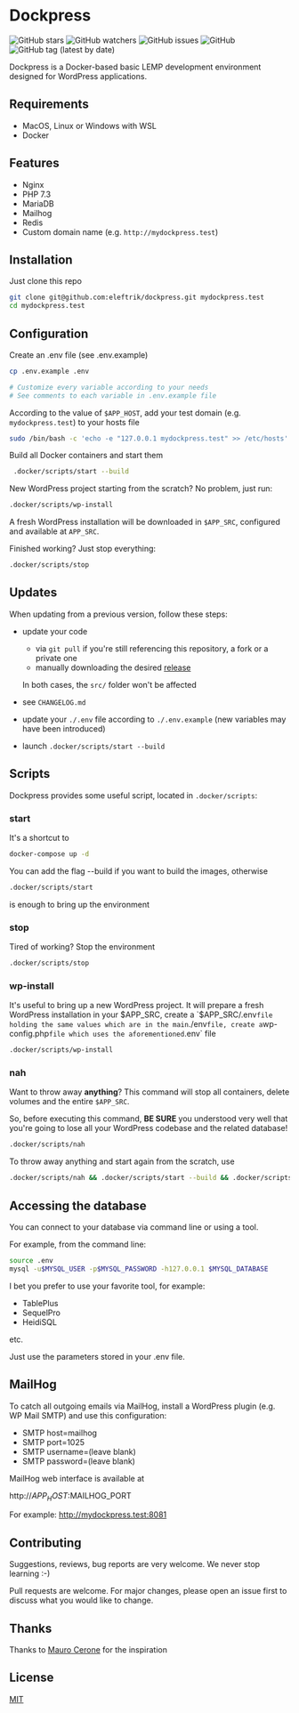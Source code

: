 Dockpress
===
![GitHub stars](https://img.shields.io/github/stars/eleftrik/dockpress?style=social)
![GitHub watchers](https://img.shields.io/github/watchers/eleftrik/dockpress?style=social)
![GitHub issues](https://img.shields.io/github/issues/eleftrik/dockpress)
![GitHub](https://img.shields.io/github/license/eleftrik/dockpress)
![GitHub tag (latest by date)](https://img.shields.io/github/v/tag/eleftrik/dockpress?label=version)

Dockpress is a Docker-based basic LEMP development environment designed for WordPress applications.

## Requirements

* MacOS, Linux or Windows with WSL
* Docker

## Features

* Nginx
* PHP 7.3
* MariaDB
* Mailhog
* Redis
* Custom domain name (e.g. `http://mydockpress.test`)

## Installation

Just clone this repo

```bash
git clone git@github.com:eleftrik/dockpress.git mydockpress.test
cd mydockpress.test
```

## Configuration

Create an .env file (see .env.example)
```bash
cp .env.example .env

# Customize every variable according to your needs
# See comments to each variable in .env.example file 
```

According to the value of `$APP_HOST`, add your test domain (e.g. `mydockpress.test`) to your hosts file
```bash
sudo /bin/bash -c 'echo -e "127.0.0.1 mydockpress.test" >> /etc/hosts'
```

Build all Docker containers and start them
```bash
 .docker/scripts/start --build
```

New WordPress project starting from the scratch? No problem, just run:
```bash
.docker/scripts/wp-install
```
A fresh WordPress installation will be downloaded in `$APP_SRC`, configured and available at `APP_SRC`.

Finished working? Just stop everything:
```bash
.docker/scripts/stop
```

## Updates

When updating from a previous version, follow these steps:
- update your code
    - via `git pull` if you're still referencing this repository, a fork or a private one
    - manually downloading the desired [release](https://github.com/eleftrik/dockpress/releases)
    
    In both cases, the `src/` folder won't be affected 
- see `CHANGELOG.md`
- update your `./.env` file according to `./.env.example`
  (new variables may have been introduced)
- launch `.docker/scripts/start --build`

## Scripts

Dockpress provides some useful script, located in `.docker/scripts`:

### start
It's a shortcut to 
```bash
docker-compose up -d
```

You can add the flag --build if you want to build the images, otherwise
```bash
.docker/scripts/start
```
is enough to bring up the environment

### stop
Tired of working? Stop the environment
```bash
.docker/scripts/stop
```

### wp-install
It's useful to bring up a new WordPress project. It will prepare a fresh WordPress installation in your $APP_SRC,
create a `$APP_SRC/.env` file holding the same values which are in the main `./env` file,
create a `wp-config.php` file which uses the aforementioned `.env` file
```bash
.docker/scripts/wp-install
```

### nah
Want to throw away **anything**?
This command will stop all containers, delete volumes and the entire `$APP_SRC`.

So, before executing this command, **BE SURE** you understood very well that
you're going to lose all your WordPress codebase and the related database!

```bash
.docker/scripts/nah
```

To throw away anything and start again from the scratch, use
```bash
.docker/scripts/nah && .docker/scripts/start --build && .docker/scripts/wp-install
```

## Accessing the database

You can connect to your database via command line or using a tool.

For example, from the command line:
```bash
source .env
mysql -u$MYSQL_USER -p$MYSQL_PASSWORD -h127.0.0.1 $MYSQL_DATABASE
```
I bet you prefer to use your favorite tool, for example:
- TablePlus
- SequelPro
- HeidiSQL

etc.

Just use the parameters stored in your .env file.


## MailHog

To catch all outgoing emails via MailHog, install a WordPress plugin
(e.g. WP Mail SMTP) and use this configuration:
* SMTP host=mailhog
* SMTP port=1025
* SMTP username=(leave blank)
* SMTP password=(leave blank)

MailHog web interface is available at

http://$APP_HOST:$MAILHOG_PORT

For example: http://mydockpress.test:8081


## Contributing
Suggestions, reviews, bug reports are very welcome.
We never stop learning :-)


Pull requests are welcome. For major changes, please open an issue first to discuss what you would like to change.

## Thanks

Thanks to [Mauro Cerone](https://github.com/ceronem) for the inspiration


## License
[MIT](https://choosealicense.com/licenses/mit/)
